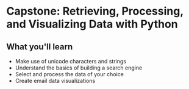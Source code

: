 # Capstone: Retrieving, Processing, and Visualizing Data with Python

## What you'll learn

- Make use of unicode characters and strings
- Understand the basics of building a search engine
- Select and process the data of your choice
- Create email data visualizations